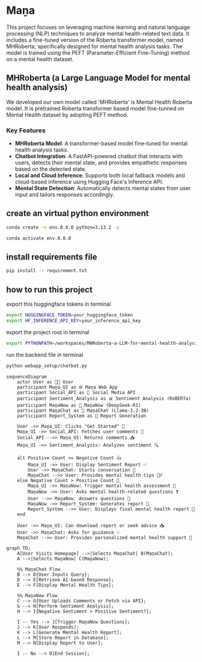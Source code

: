 # Maṉa

This project focuses on leveraging machine learning and natural language processing (NLP) techniques to analyze mental health-related text data. It includes a fine-tuned version of the Roberta transformer model, named MHRoberta, specifically designed for mental health analysis tasks. The model is trained using the PEFT (Parameter-Efficient Fine-Tuning) method on a mental health dataset.

## MHRoberta (a Large Language Model for mental health analysis)

We developed our own model called 'MHRoberta' is Mental Health Roberta model. It is pretrained Roberta transformer based model fine-tunned on Mental Health dataset by adopting PEFT method.

### Key Features

- **MHRoberta Model**: A transformer-based model fine-tuned for mental health analysis tasks.
- **Chatbot Integration**: A FastAPI-powered chatbot that interacts with users, detects their mental state, and provides empathetic responses based on the detected state.
- **Local and Cloud Inference**: Supports both local fallback models and cloud-based inference using Hugging Face's Inference API.
- **Mental State Detection**: Automatically detects mental states from user input and tailors responses accordingly.

## create an virtual python environment

```bash
conda create -n env.0.0.0 python=3.13.2 -y
```

```bash
conda activate env.0.0.0
```

## install requirements file

```bash
pip install -r requirement.txt
```

## how to run this project

export this huggingface tokens in terminal

```bash
export HUGGINGFACE_TOKEN=your_huggingface_token
export HF_INFERENCE_API_KEY=your_inference_api_key
```

export the project root in terminal

```bash
export PYTHONPATH=/workspaces/MHRoberta-a-LLM-for-mental-health-analysis
```

run the backend file in terminal

```bash
python webapp_setup/chatbot.py
```
```mermaid
sequenceDiagram
    actor User as 🧑‍💻 User
    participant Maṉa_UI as 🌐 Maṉa Web App
    participant Social_API as 🔗 Social Media API
    participant Sentiment_Analysis as 📊 Sentiment Analysis (RoBERTa)
    participant MaṉaNow as 🤖 MaṉaNow (DeepSeek-R1)
    participant MaṉaChat as 💬 MaṉaChat (Llama-3.2-3B)
    participant Report_System as 📄 Report Generation

    User ->> Maṉa_UI: Clicks "Get Started" 🚀
    Maṉa_UI ->> Social_API: Fetches user comments 📝
    Social_API -->> Maṉa_UI: Returns comments 📥
    Maṉa_UI ->> Sentiment_Analysis: Analyzes sentiment 🔍
    
    alt Positive Count >= Negative Count 👍
        Maṉa_UI ->> User: Display Sentiment Report ✅
        User ->> MaṉaChat: Starts conversation 💬
        MaṉaChat -->> User: Provides mental health tips 🧘‍♂️
    else Negative Count > Positive Count 🚨
        Maṉa_UI ->> MaṉaNow: Trigger mental health assessment 🔴
        MaṉaNow ->> User: Asks mental health-related questions ❓
        User -->> MaṉaNow: Answers questions 📝
        MaṉaNow ->> Report_System: Generates report 📄
        Report_System -->> User: Displays final mental health report 🏥
    end
    
    User ->> Maṉa_UI: Can download report or seek advice 📥
    User ->> MaṉaChat: Asks for guidance 💡
    MaṉaChat -->> User: Provides personalized mental health support 🤗
```
```mermaid
graph TD;
    A[User Visits Homepage] -->|Selects MaṉaChat| B(MaṉaChat);
    A -->|Selects MaṉaNow| C(MaṉaNow);
    
    %% MaṉaChat Flow
    B --> D{User Inputs Query};
    D --> E[Retrieve AI-based Response];
    E --> F[Display Mental Health Tips];
    
    %% MaṉaNow Flow
    C --> G{User Uploads Comments or Fetch via API};
    G --> H[Perform Sentiment Analysis];
    H --> I{Negative Sentiment > Positive Sentiment?};
    
    I -- Yes --> J[Trigger MaṉaNow Questions];
    J --> K[User Responds];
    K --> L[Generate Mental Health Report];
    L --> M[Store Report in Database];
    M --> N[Display Report to User];
    
    I -- No --> O[End Session];
```

